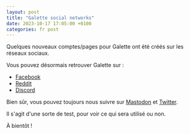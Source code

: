 ```yaml
---
layout: post
title: "Galette social networks"
date: 2023-10-17 17:05:00 +0100
categories: fr post
---
```


Quelques nouveaux comptes/pages pour Galette ont été créés sur les réseaux sociaux.

Vous pouvez désormais retrouver Galette sur :
* [Facebook](https://www.facebook.com/galettesoft)
* [Reddit](https://www.reddit.com/r/galette/)
* [Discord](https://discord.gg/EsEQmftk)

Bien sûr, vous pouvez toujours nous suivre sur [Mastodon](https://mastodon.social/@galette) et [Twitter](https://twitter.com/galette_soft).

Il s'agit d'une sorte de test, pour voir ce qui sera utilisé ou non.

À bientôt !